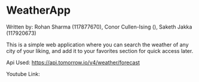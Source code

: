 # WeatherApp
Written by: Rohan Sharma (117877670), Conor Cullen-Ising (), Saketh Jakka (117920673)

This is a simple web application where you can search the weather of any city of your liking, and add it to your favorites section for quick access later.  

Api Used: https://api.tomorrow.io/v4/weather/forecast

Youtube Link: 
